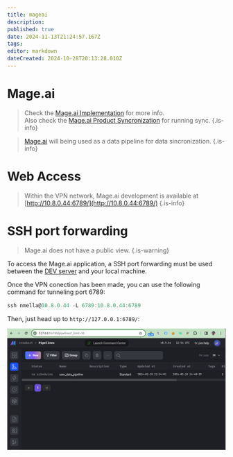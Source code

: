 ```yaml
---
title: mageai
description: 
published: true
date: 2024-11-13T21:24:57.167Z
tags: 
editor: markdown
dateCreated: 2024-10-28T20:13:28.010Z
---
```


# Mage.ai

> Check the [Mage.ai Implementation](../../2_Store%20Project/development-functionalities/mage-ai.md) for more info.\
> Also check the [Mage.ai Product Syncronization](/projects/tienda-web-intro/tienda-web-mvp-project/development-functionalities/product-sync) for running sync.
{.is-info}


> [Mage.ai](https://github.com/mage-ai/mage-ai) will being used as a data pipeline for data sincronization.
{.is-info}

# Web Access

> Within the VPN network, Mage.ai development is available at [http://10.8.0.44:6789/](http://10.8.0.44:6789/)
{.is-info}


# SSH port forwarding

> Mage.ai does not have a public view.
{.is-warning}


To access the Mage.ai application, a SSH port forwarding must be used between the [DEV server](../dev-server.md) and your local machine.

Once the VPN conection has been made, you can use the following command for tunneling port 6789:

```jsx
ssh nmella@10.8.0.44 -L 6789:10.8.0.44:6789
```

Then, just head up to `http://127.0.0.1:6789/`:

![Mage.ai Dashboard](/images/img/2024-02-23_09-54.png)